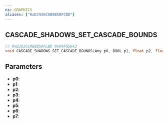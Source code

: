 ```yaml
---
ns: GRAPHICS
aliases: ["0xD2936CAB8B58FCBD"]
---
```

## CASCADE_SHADOWS_SET_CASCADE_BOUNDS

```c
// 0xD2936CAB8B58FCBD 0x84F05943
void CASCADE_SHADOWS_SET_CASCADE_BOUNDS(Any p0, BOOL p1, float p2, float p3, float p4, float p5, BOOL p6, float p7);
```

## Parameters
* **p0**: 
* **p1**: 
* **p2**: 
* **p3**: 
* **p4**: 
* **p5**: 
* **p6**: 
* **p7**: 

